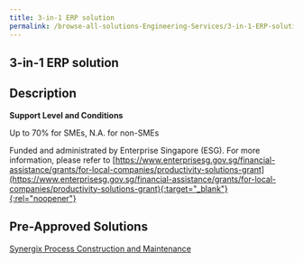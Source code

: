 ```yaml
---
title: 3-in-1 ERP solution
permalink: /browse-all-solutions-Engineering-Services/3-in-1-ERP-solution
---
```


## 3-in-1 ERP solution
## Description

**Support Level and Conditions**

Up to 70% for SMEs, N.A. for non-SMEs

Funded and administrated by Enterprise Singapore (ESG). For more information, please refer to
[https://www.enterprisesg.gov.sg/financial-assistance/grants/for-local-companies/productivity-solutions-grant](https://www.enterprisesg.gov.sg/financial-assistance/grants/for-local-companies/productivity-solutions-grant){:target="_blank"}{:rel="noopener"}

## Pre-Approved Solutions

<a href='/productivity-solutions-grant/solutionrepo/solution2335' target='_blank'>Synergix Process Construction and Maintenance</a><br>
